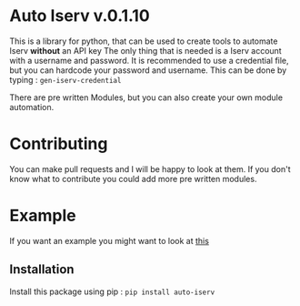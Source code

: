 # Auto Iserv v.0.1.10

This is a library for python, that can be used to create tools to automate Iserv **without** an API key
The only thing that is needed is a Iserv account with a username and password.
It is recommended to use a credential file, but you can hardcode your password and username.
This can be done by typing : `gen-iserv-credential`

There are pre written Modules, but you can also create your own module automation.


# Contributing
You can make pull requests and I will be happy to look at them.
If you don't know what to contribute you could add more pre written modules.

# Example
If you want an example you might want to look at [this](https://github.com/RedstoneMedia/IServ-exercise-discord-bot)

## Installation
Install this package using pip :
`pip install auto-iserv`
